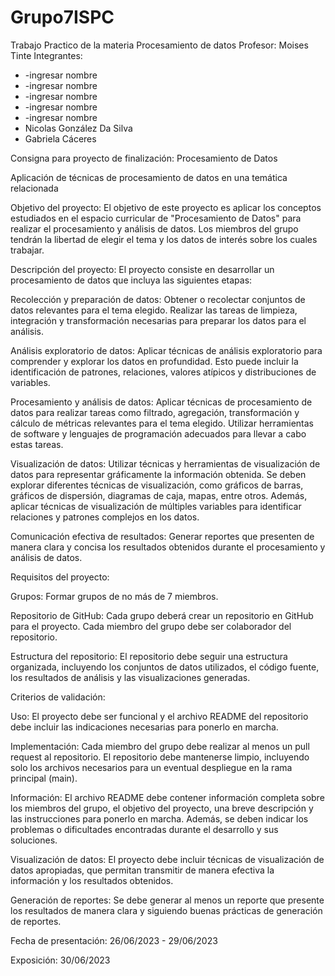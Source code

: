 # Grupo7ISPC
Trabajo Practico de la materia Procesamiento de datos
Profesor: Moises Tinte
Integrantes: 

* -ingresar nombre
* -ingresar nombre
* -ingresar nombre
* -ingresar nombre
* -ingresar nombre
* Nicolas González Da Silva
* Gabriela Cáceres


Consigna para proyecto de finalización: Procesamiento de Datos

Aplicación de técnicas de procesamiento de datos en una temática relacionada

Objetivo del proyecto: El objetivo de este proyecto es aplicar los conceptos estudiados en el espacio curricular de "Procesamiento de Datos" para realizar el procesamiento y análisis de datos. Los miembros del grupo tendrán la libertad de elegir el tema y los datos de interés sobre los cuales trabajar.

Descripción del proyecto: El proyecto consiste en desarrollar un procesamiento de datos que incluya las siguientes etapas:

Recolección y preparación de datos: Obtener o recolectar conjuntos de datos relevantes para el tema elegido. Realizar las tareas de limpieza, integración y transformación necesarias para preparar los datos para el análisis.

Análisis exploratorio de datos: Aplicar técnicas de análisis exploratorio para comprender y explorar los datos en profundidad. Esto puede incluir la identificación de patrones, relaciones, valores atípicos y distribuciones de variables.

Procesamiento y análisis de datos: Aplicar técnicas de procesamiento de datos para realizar tareas como filtrado, agregación, transformación y cálculo de métricas relevantes para el tema elegido. Utilizar herramientas de software y lenguajes de programación adecuados para llevar a cabo estas tareas.

Visualización de datos: Utilizar técnicas y herramientas de visualización de datos para representar gráficamente la información obtenida. Se deben explorar diferentes técnicas de visualización, como gráficos de barras, gráficos de dispersión, diagramas de caja, mapas, entre otros. Además, aplicar técnicas de visualización de múltiples variables para identificar relaciones y patrones complejos en los datos.

Comunicación efectiva de resultados: Generar reportes que presenten de manera clara y concisa los resultados obtenidos durante el procesamiento y análisis de datos.

Requisitos del proyecto:

Grupos: Formar grupos de no más de 7 miembros.

Repositorio de GitHub: Cada grupo deberá crear un repositorio en GitHub para el proyecto. Cada miembro del grupo debe ser colaborador del repositorio.

Estructura del repositorio: El repositorio debe seguir una estructura organizada, incluyendo los conjuntos de datos utilizados, el código fuente, los resultados de análisis y las visualizaciones generadas.

Criterios de validación:

Uso: El proyecto debe ser funcional y el archivo README del repositorio debe incluir las indicaciones necesarias para ponerlo en marcha.

Implementación: Cada miembro del grupo debe realizar al menos un pull request al repositorio. El repositorio debe mantenerse limpio, incluyendo solo los archivos necesarios para un eventual despliegue en la rama principal (main).

Información: El archivo README debe contener información completa sobre los miembros del grupo, el objetivo del proyecto, una breve descripción y las instrucciones para ponerlo en marcha. Además, se deben indicar los problemas o dificultades encontradas durante el desarrollo y sus soluciones.

Visualización de datos: El proyecto debe incluir técnicas de visualización de datos apropiadas, que permitan transmitir de manera efectiva la información y los resultados obtenidos.

Generación de reportes: Se debe generar al menos un reporte que presente los resultados de manera clara y siguiendo buenas prácticas de generación de reportes.


Fecha de presentación: 26/06/2023 - 29/06/2023

Exposición:  30/06/2023
